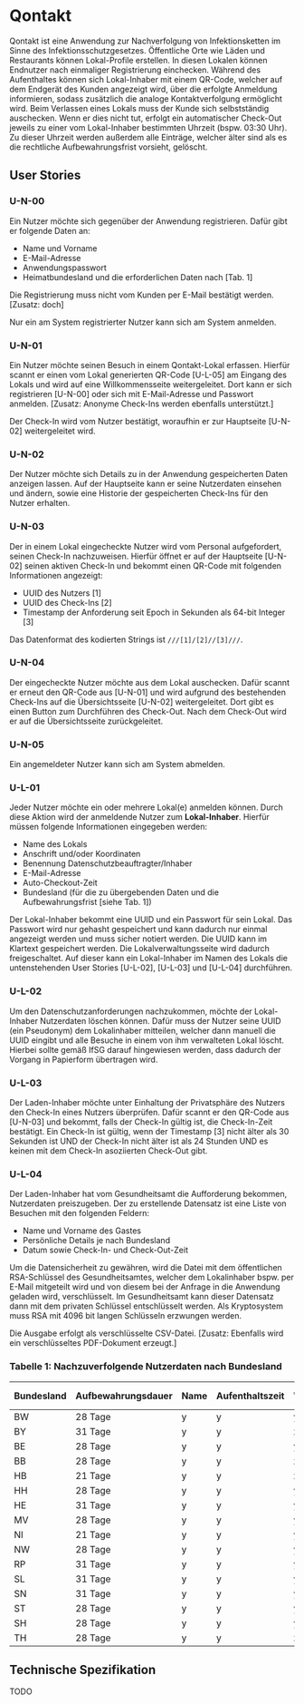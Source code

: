 # Qontakt

Qontakt ist eine Anwendung zur Nachverfolgung von Infektionsketten im Sinne des Infektionsschutzgesetzes. Öffentliche Orte wie Läden und Restaurants können Lokal-Profile erstellen. In diesen Lokalen können Endnutzer nach einmaliger Registrierung einchecken. Während des Aufenthaltes können sich Lokal-Inhaber mit einem QR-Code, welcher auf dem Endgerät des Kunden angezeigt wird, über die erfolgte Anmeldung informieren, sodass zusätzlich die analoge Kontaktverfolgung ermöglicht wird. Beim Verlassen eines Lokals muss der Kunde sich selbstständig auschecken. Wenn er dies nicht tut, erfolgt ein automatischer Check-Out jeweils zu einer vom Lokal-Inhaber bestimmten Uhrzeit (bspw. 03:30 Uhr). Zu dieser Uhrzeit werden außerdem alle Einträge, welcher älter sind als es die rechtliche Aufbewahrungsfrist vorsieht, gelöscht.

## User Stories

### U-N-00

Ein Nutzer möchte sich gegenüber der Anwendung registrieren. Dafür gibt er folgende Daten an:

* Name und Vorname
* E-Mail-Adresse
* Anwendungspasswort
* Heimatbundesland und die erforderlichen Daten nach [Tab. 1]

Die Registrierung muss nicht vom Kunden per E-Mail bestätigt werden. [Zusatz: doch]

Nur ein am System registrierter Nutzer kann sich am System anmelden.

### U-N-01

Ein Nutzer möchte seinen Besuch in einem Qontakt-Lokal erfassen. Hierfür scannt er einen vom Lokal generierten QR-Code [U-L-05] am Eingang des Lokals und wird auf eine Willkommensseite weitergeleitet. Dort kann er sich registrieren [U-N-00] oder sich mit E-Mail-Adresse und Passwort anmelden. [Zusatz: Anonyme Check-Ins werden ebenfalls unterstützt.]

Der Check-In wird vom Nutzer bestätigt, woraufhin er zur Hauptseite [U-N-02] weitergeleitet wird.

### U-N-02

Der Nutzer möchte sich Details zu in der Anwendung gespeicherten Daten anzeigen lassen. Auf der Hauptseite kann er seine Nutzerdaten einsehen und ändern, sowie eine Historie der gespeicherten Check-Ins für den Nutzer erhalten.

### U-N-03

Der in einem Lokal eingecheckte Nutzer wird vom Personal aufgefordert, seinen Check-In nachzuweisen. Hierfür öffnet er auf der Hauptseite [U-N-02] seinen aktiven Check-In und bekommt einen QR-Code mit folgenden Informationen angezeigt:

* UUID des Nutzers [1]
* UUID des Check-Ins [2]
* Timestamp der Anforderung seit Epoch in Sekunden als 64-bit Integer [3]

Das Datenformat des kodierten Strings ist `///[1]/[2]//[3]///`.

### U-N-04

Der eingecheckte Nutzer möchte aus dem Lokal auschecken. Dafür scannt er erneut den QR-Code aus [U-N-01] und wird aufgrund des bestehenden Check-Ins auf die Übersichtsseite [U-N-02] weitergeleitet. Dort gibt es einen Button zum Durchführen des Check-Out. Nach dem Check-Out wird er auf die Übersichtsseite zurückgeleitet.

### U-N-05

Ein angemeldeter Nutzer kann sich am System abmelden.

### U-L-01

Jeder Nutzer möchte ein oder mehrere Lokal(e) anmelden können. Durch diese Aktion wird der anmeldende Nutzer zum **Lokal-Inhaber**. Hierfür müssen folgende Informationen eingegeben werden:

* Name des Lokals
* Anschrift und/oder Koordinaten
* Benennung Datenschutzbeauftragter/Inhaber
* E-Mail-Adresse
* Auto-Checkout-Zeit
* Bundesland (für die zu übergebenden Daten und die Aufbewahrungsfrist [siehe Tab. 1])

Der Lokal-Inhaber bekommt eine UUID und ein Passwort für sein Lokal. Das Passwort wird nur gehasht gespeichert und kann dadurch nur einmal angezeigt werden und muss sicher notiert werden. Die UUID kann im Klartext gespeichert werden. Die Lokalverwaltungsseite wird dadurch freigeschaltet. Auf dieser kann ein Lokal-Inhaber im Namen des Lokals die untenstehenden User Stories [U-L-02], [U-L-03] und [U-L-04] durchführen.

### U-L-02

Um den Datenschutzanforderungen nachzukommen, möchte der Lokal-Inhaber Nutzerdaten löschen können. Dafür muss der Nutzer seine UUID (ein Pseudonym) dem Lokalinhaber mitteilen, welcher dann manuell die UUID eingibt und alle Besuche in einem von ihm verwalteten Lokal löscht. Hierbei sollte gemäß IfSG darauf hingewiesen werden, dass dadurch der Vorgang in Papierform übertragen wird.

### U-L-03

Der Laden-Inhaber möchte unter Einhaltung der Privatsphäre des Nutzers den Check-In eines Nutzers überprüfen. Dafür scannt er den QR-Code aus [U-N-03] und bekommt, falls der Check-In gültig ist, die Check-In-Zeit bestätigt. Ein Check-In ist gültig, wenn der Timestamp [3] nicht älter als 30 Sekunden ist UND der Check-In nicht älter ist als 24 Stunden UND es keinen mit dem Check-In asoziierten Check-Out gibt.

### U-L-04

Der Laden-Inhaber hat vom Gesundheitsamt die Aufforderung bekommen, Nutzerdaten preiszugeben. Der zu erstellende Datensatz ist eine Liste von Besuchen mit den folgenden Feldern:

* Name und Vorname des Gastes
* Persönliche Details je nach Bundesland
* Datum sowie Check-In- und Check-Out-Zeit

Um die Datensicherheit zu gewähren, wird die Datei mit dem öffentlichen RSA-Schlüssel des Gesundheitsamtes, welcher dem Lokalinhaber bspw. per E-Mail mitgeteilt wird und von diesem bei der Anfrage in die Anwendung geladen wird, verschlüsselt. Im Gesundheitsamt kann dieser Datensatz dann mit dem privaten Schlüssel entschlüsselt werden. Als Kryptosystem muss RSA mit 4096 bit langen Schlüsseln erzwungen werden.

Die Ausgabe erfolgt als verschlüsselte CSV-Datei. [Zusatz: Ebenfalls wird ein verschlüsseltes PDF-Dokument erzeugt.]

### Tabelle 1: Nachzuverfolgende Nutzerdaten nach Bundesland

| Bundesland | Aufbewahrungsdauer | Name | Aufenthaltszeit | Wohnort | Anschrift | Telefonnummer | E-Mail    | Stand      |
| ---------- | ------------------ | ---- | --------------- | ------- | --------- | ------------- | --------- | ---------- |
| BW         | 28 Tage            | y    | y               | y       | y         | o             | n         | 18.11.2020 |
| BY         | 31 Tage            | y    | y               | x       | x         | x             | x         | 20.10.2020 |
| BE         | 28 Tage            | y    | y               | y       | x         | x             | x         | 17.11.2020 |
| BB         | 28 Tage            | y    | y               | x       | x         | x             | x         | 30.10.2020 |
| HB         | 21 Tage            | y    | y               | x       | x         | x             | x         | 31.10.2020 |
| HH         | 28 Tage            | y    | y               | y       | y         | o             | n         | 23.11.2020 |
| HE         | 31 Tage            | y    | y               | y       | y         | o             | n         | 15.05.2020 |
| MV         | 28 Tage            | y    | y               | y       | y         | o             | n         | 11.05.2020 |
| NI         | 21 Tage            | y    | y               | y       | y         | o             | n         | 02.11.2020 |
| NW         | 28 Tage            | y    | y               | y       | y         | o             | n         | 06.11.2020 |
| RP         | 31 Tage            | y    | y               | y       | y         | o             | n         | 09.06.2020 |
| SL         | 31 Tage            | y    | y               | y       | x         | x             | x         | 14.11.2020 |
| SN         | 31 Tage            | y    | y               | y       | x         | x             | x         | 10.11.2020 |
| ST         | 28 Tage            | y    | y               | y       | y         | y             | n         | 30.10.2020 |
| SH         | 28 Tage            | y    | y               | y       | y         | x             | x         | 01.11.2020 |
| TH         | 28 Tage            | y    | y               | x       | x         | x             | n         | 09.06.2020 |

## Technische Spezifikation

TODO
